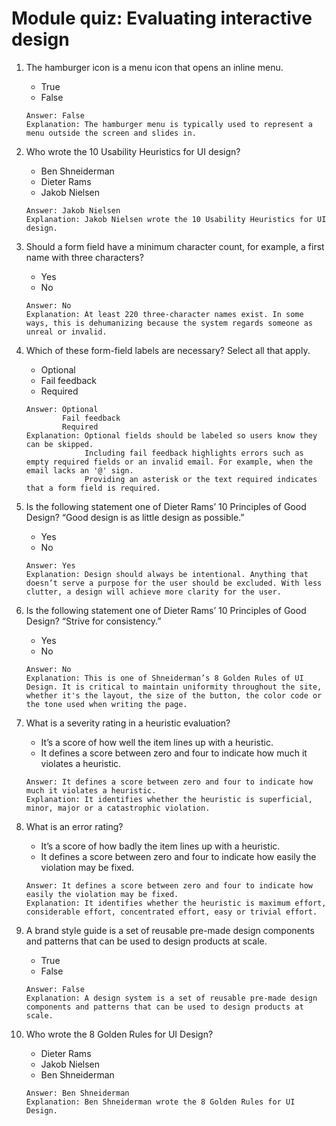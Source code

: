 # Module quiz: Evaluating interactive design

1. The hamburger icon is a menu icon that opens an inline menu.
    - True
    - False
    ```
    Answer: False
    Explanation: The hamburger menu is typically used to represent a menu outside the screen and slides in.
    ```

2. Who wrote the 10 Usability Heuristics for UI design?
    - Ben Shneiderman
    - Dieter Rams
    - Jakob Nielsen
    ```
    Answer: Jakob Nielsen
    Explanation: Jakob Nielsen wrote the 10 Usability Heuristics for UI design.
    ```

3. Should a form field have a minimum character count, for example, a first name with three characters?
    - Yes
    - No
    ```
    Answer: No
    Explanation: At least 220 three-character names exist. In some ways, this is dehumanizing because the system regards someone as unreal or invalid. 
    ```

4. Which of these form-field labels are necessary? Select all that apply. 
    - Optional 
    - Fail feedback
    - Required
    ```
    Answer: Optional 
            Fail feedback
            Required
    Explanation: Optional fields should be labeled so users know they can be skipped.
                 Including fail feedback highlights errors such as empty required fields or an invalid email. For example, when the email lacks an '@' sign.
                 Providing an asterisk or the text required indicates that a form field is required.
    ```

5. Is the following statement one of Dieter Rams’ 10 Principles of Good Design?
    “Good design is as little design as possible.” 
    - Yes
    - No
    ```
    Answer: Yes
    Explanation: Design should always be intentional. Anything that doesn’t serve a purpose for the user should be excluded. With less clutter, a design will achieve more clarity for the user. 
    ```

6. Is the following statement one of Dieter Rams’ 10 Principles of Good Design?
    “Strive for consistency.” 
    - Yes
    - No
    ```
    Answer: No
    Explanation: This is one of Shneiderman’s 8 Golden Rules of UI Design. It is critical to maintain uniformity throughout the site, whether it's the layout, the size of the button, the color code or the tone used when writing the page.
    ```

7. What is a severity rating in a heuristic evaluation?
    - It’s a score of how well the item lines up with a heuristic.
    - It defines a score between zero and four to indicate how much it violates a heuristic.
    ```
    Answer: It defines a score between zero and four to indicate how much it violates a heuristic.
    Explanation: It identifies whether the heuristic is superficial, minor, major or a catastrophic violation.
    ```

8. What is an error rating?
    - It’s a score of how badly the item lines up with a heuristic.
    - It defines a score between zero and four to indicate how easily the violation may be fixed.
    ```
    Answer: It defines a score between zero and four to indicate how easily the violation may be fixed.
    Explanation: It identifies whether the heuristic is maximum effort, considerable effort, concentrated effort, easy or trivial effort.
    ```

9. A brand style guide is a set of reusable pre-made design components and patterns that can be used to design products at scale.
    - True
    - False
    ```
    Answer: False
    Explanation: A design system is a set of reusable pre-made design components and patterns that can be used to design products at scale.
    ```

10. Who wrote the 8 Golden Rules for UI Design?
    - Dieter Rams
    - Jakob Nielsen
    - Ben Shneiderman
    ```
    Answer: Ben Shneiderman
    Explanation: Ben Shneiderman wrote the 8 Golden Rules for UI Design.
    ```
